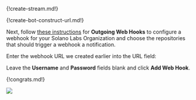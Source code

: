 {!create-stream.md!}

{!create-bot-construct-url.md!}

Next, follow [these instructions][1] for **Outgoing Web Hooks** to
configure a webhook for your Solano Labs Organization and choose the
repositories that should trigger a webhook a notification.

[1]: http://docs.solanolabs.com/Setup/webhooks/#build-notification-web-hooks-outgoing

Enter the webhook URL we created earlier into the URL field:

Leave the **Username** and **Password** fields blank and click
**Add Web Hook**.

{!congrats.md!}

![](/static/images/integrations/solano/001.png)
